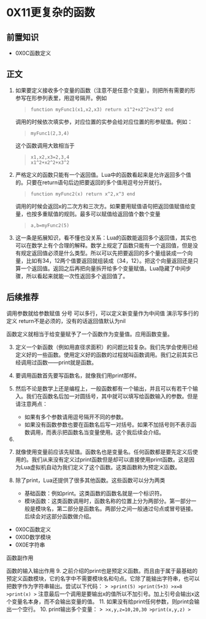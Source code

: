 # 0X11更复杂的函数 
## 前置知识
* 0X0C函数定义
## 正文
1. 如果要定义接收多个变量的函数（注意不是任意个变量）。则把所有需要的形参写在形参列表里，用逗号隔开。例如
    >```
    >function myFunc1(x1,x2,x3) return x1^2+x2^2+x3^2 end
    >```
    调用的时候依次填实参，对应位置的实参会给对应位置的形参赋值。例如：
    >```
    >myFunc1(2,3,4)
    >```
    这个函数调用大致相当于
    >```
    >x1,x2,x3=2,3,4
    >x1^2+x2^2+x3^2
    >```
2. 严格定义的函数只能有一个返回值。Lua中的函数看起来是允许返回多个值的。只要在return语句后边把要返回的多个值用逗号分开就行。
    >```
    >function myFunc2(x) return x^2,x^3 end
    >```
    调用的时候会返回x的二次方和三次方。如果要用赋值语句把返回值赋值给变量，也按多重赋值的规则。最多可以赋值给返回值个数个变量
    >```
    >a,b=myFunc2(5)
    >```
3. 这一条是拓展知识，看不懂也没关系：Lua的函数能返回多个返回值，其实也可以在数学上有个合理的解释。数学上规定了函数只能有一个返回值，但是没有规定返回值必须是什么类型。所以可以先把要返回的多个量组装成一个向量，比如有34，12两个值要返回就组装成（34，12）。把这个向量返回还是只算一个返回值。返回之后再把向量拆开给多个变量赋值。Lua隐藏了中间步骤，所以看起来就能一次性返回多个返回值了。
## 后续推荐
调用参数就给参数赋值
分号
可以多行，可以定义新变量作为中间值
演示写多行的定义
return不是必须的，没有的话返回值默认为nil



函数定义就相当于给变量赋予了一个函数作为变量值。应用函数变量。



3. 定义一个新函数（例如用直径求面积）的问题比较复杂。我们先学会使用已经定义好的一些函数。使用定义好的函数的过程就叫函数调用。我们之前其实已经调用过函数——print就是函数。
4. 要调用函数首先要写函数名，就像我们用print那样。
5. 然后不论是数学上还是编程上，一般函数都有一个输出，并且可以有若干个输入。我们在函数名后加一对圆括号，其中就可以填写给函数输入的参数。但是请注意两点：
    * 如果有多个参数请用逗号隔开不同的参数。
    * 如果没有函数参数也要在函数名后写一对括号。如果不加括号则不表示函数调用，而表示把函数名当变量使用。这个我后续会介绍。
6. 
    
8. 就像使用变量前应该先赋值。函数名也是变量名。任何函数都是要先定义后使用的。我们从来没有定义过print函数但是却可以直接使用print函数。这是因为Lua虚拟机自动为我们定义了这个函数。这类函数称为预定义函数。
9. 除了print，Lua还提供了很多其他函数。这些函数可以分为两类
    * 基础函数：例如print。这类函数的函数名就是一个标识符。
    * 模块函数：这类函数调用时，函数名称的位置上分为两部分。第一部分一般是模块名，第二部分是函数名。两部分之间一般通过句点或冒号链接。后续会对这部分函数做介绍。



* 0X0C函数定义
* 0X0D数学模块
* 0X0E字符串


函数副作用

函数的输入输出作用
9. 之前介绍的print也是预定义函数。而且由于属于最基础的预定义函数模块，它的名字中不需要模块名和句点。它除了能输出字符串，也可以把数字作为字符串输出。尝试以下代码：
    >```
    >print(5)
    >print(5+3)
    >x=8
    >print(x)
    >```
    注意最后一个调用是要输出x的值所以不加引号。加上引号会输出x这个变量名本身，而不会输出变量的值。
11. 如果没有给print任何参数，则print会输出一个空行。
10. print输出多个变量：
    >```
    >x,y,z=10,20,30
    >print(x,y,z)
    >```
